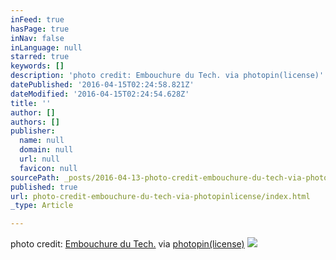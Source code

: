 ```yaml
---
inFeed: true
hasPage: true
inNav: false
inLanguage: null
starred: true
keywords: []
description: 'photo credit: Embouchure du Tech. via photopin(license)'
datePublished: '2016-04-15T02:24:58.821Z'
dateModified: '2016-04-15T02:24:54.628Z'
title: ''
author: []
authors: []
publisher:
  name: null
  domain: null
  url: null
  favicon: null
sourcePath: _posts/2016-04-13-photo-credit-embouchure-du-tech-via-photopinlicense.md
published: true
url: photo-credit-embouchure-du-tech-via-photopinlicense/index.html
_type: Article

---
```

photo credit: [Embouchure du Tech.][0] via [photopin][1][(license)][2]
![](https://the-grid-user-content.s3-us-west-2.amazonaws.com/b45b7dfc-2b4e-4071-86a6-e1d696b5df2e.jpg)

[0]: http://www.flickr.com/photos/25494789@N02/26349423945
[1]: http://photopin.com/
[2]: https://creativecommons.org/licenses/by-nc/2.0/